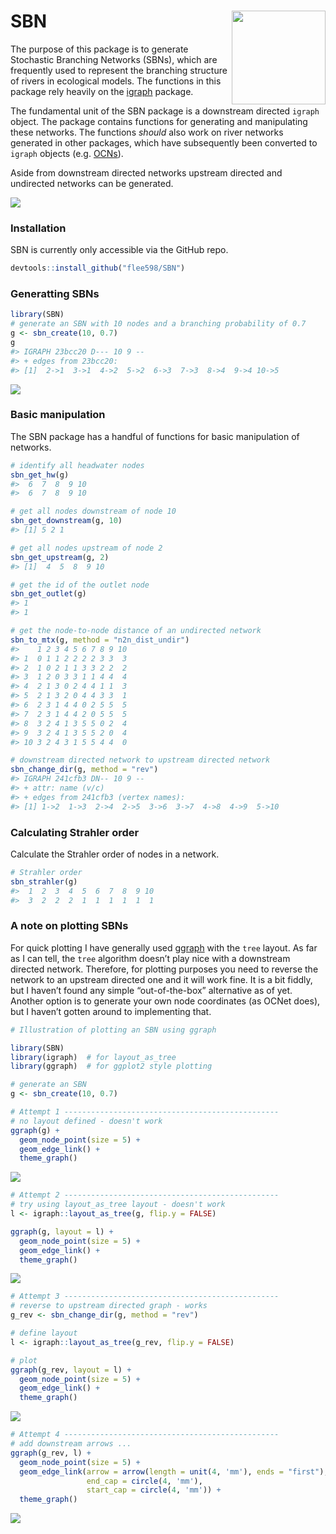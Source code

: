 
# SBN <img src='man/figures/sbn_hex.svg' align="right" height="150" /></a>

<!-- badges: start -->
<!-- badges: end -->

The purpose of this package is to generate Stochastic Branching Networks
(SBNs), which are frequently used to represent the branching structure
of rivers in ecological models. The functions in this package rely
heavily on the [igraph](https://igraph.org/r/) package.

The fundamental unit of the SBN package is a downstream directed
`igraph` object. The package contains functions for generating and
manipulating these networks. The functions *should* also work on river
networks generated in other packages, which have subsequently been
converted to `igraph` objects
(e.g. [OCNs](https://cran.r-project.org/web/packages/OCNet/vignettes/OCNet.html)).

Aside from downstream directed networks upstream directed and undirected
networks can be generated.

![](man/figures/unnamed-chunk-2-1.png)<!-- -->

### Installation

SBN is currently only accessible via the GitHub repo.

``` r
devtools::install_github("flee598/SBN")
```

### Generatting SBNs

``` r
library(SBN)
# generate an SBN with 10 nodes and a branching probability of 0.7
g <- sbn_create(10, 0.7)
g
#> IGRAPH 23bcc20 D--- 10 9 -- 
#> + edges from 23bcc20:
#> [1]  2->1  3->1  4->2  5->2  6->3  7->3  8->4  9->4 10->5
```

![](man/figures/unnamed-chunk-5-1.png)<!-- -->

### Basic manipulation

The SBN package has a handful of functions for basic manipulation of
networks.

``` r
# identify all headwater nodes
sbn_get_hw(g)
#>  6  7  8  9 10 
#>  6  7  8  9 10

# get all nodes downstream of node 10
sbn_get_downstream(g, 10)
#> [1] 5 2 1

# get all nodes upstream of node 2
sbn_get_upstream(g, 2)
#> [1]  4  5  8  9 10

# get the id of the outlet node
sbn_get_outlet(g)
#> 1 
#> 1

# get the node-to-node distance of an undirected network
sbn_to_mtx(g, method = "n2n_dist_undir")
#>    1 2 3 4 5 6 7 8 9 10
#> 1  0 1 1 2 2 2 2 3 3  3
#> 2  1 0 2 1 1 3 3 2 2  2
#> 3  1 2 0 3 3 1 1 4 4  4
#> 4  2 1 3 0 2 4 4 1 1  3
#> 5  2 1 3 2 0 4 4 3 3  1
#> 6  2 3 1 4 4 0 2 5 5  5
#> 7  2 3 1 4 4 2 0 5 5  5
#> 8  3 2 4 1 3 5 5 0 2  4
#> 9  3 2 4 1 3 5 5 2 0  4
#> 10 3 2 4 3 1 5 5 4 4  0

# downstream directed network to upstream directed network
sbn_change_dir(g, method = "rev")
#> IGRAPH 241cfb3 DN-- 10 9 -- 
#> + attr: name (v/c)
#> + edges from 241cfb3 (vertex names):
#> [1] 1->2  1->3  2->4  2->5  3->6  3->7  4->8  4->9  5->10
```

### Calculating Strahler order

Calculate the Strahler order of nodes in a network.

``` r
# Strahler order
sbn_strahler(g)
#>  1  2  3  4  5  6  7  8  9 10 
#>  3  2  2  2  1  1  1  1  1  1
```

### A note on plotting SBNs

For quick plotting I have generally used
[ggraph](https://www.data-imaginist.com/2017/ggraph-introduction-layouts/)
with the `tree` layout. As far as I can tell, the `tree` algorithm
doesn’t play nice with a downstream directed network. Therefore, for
plotting purposes you need to reverse the network to an upstream
directed one and it will work fine. It is a bit fiddly, but I haven’t
found any simple “out-of-the-box” alternative as of yet. Another option
is to generate your own node coordinates (as OCNet does), but I haven’t
gotten around to implementing that.

``` r
# Illustration of plotting an SBN using ggraph

library(SBN)
library(igraph)  # for layout_as_tree
library(ggraph)  # for ggplot2 style plotting

# generate an SBN
g <- sbn_create(10, 0.7)

# Attempt 1 ------------------------------------------------
# no layout defined - doesn't work
ggraph(g) +
  geom_node_point(size = 5) +
  geom_edge_link() +
  theme_graph()
```

![](man/figures/unnamed-chunk-8-1.png)<!-- -->

``` r
# Attempt 2 ------------------------------------------------
# try using layout_as_tree layout - doesn't work
l <- igraph::layout_as_tree(g, flip.y = FALSE)

ggraph(g, layout = l) +
  geom_node_point(size = 5) +
  geom_edge_link() +
  theme_graph()
```

![](man/figures/unnamed-chunk-8-2.png)<!-- -->

``` r
# Attempt 3 ------------------------------------------------
# reverse to upstream directed graph - works
g_rev <- sbn_change_dir(g, method = "rev")

# define layout
l <- igraph::layout_as_tree(g_rev, flip.y = FALSE)

# plot
ggraph(g_rev, layout = l) +
  geom_node_point(size = 5) +
  geom_edge_link() +
  theme_graph()
```

![](man/figures/unnamed-chunk-8-3.png)<!-- -->

``` r
# Attempt 4 ------------------------------------------------
# add downstream arrows ...
ggraph(g_rev, l) +
  geom_node_point(size = 5) +
  geom_edge_link(arrow = arrow(length = unit(4, 'mm'), ends = "first"),
                 end_cap = circle(4, 'mm'),
                 start_cap = circle(4, 'mm')) +
  theme_graph()
```

![](man/figures/unnamed-chunk-8-4.png)<!-- -->
